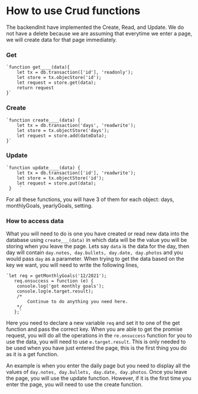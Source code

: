 # How to use Crud functions
The backendInit have implemented the Create, Read, and Update. We do not have a delete because we are assuming that everytime we enter a page, we will create data for that page immediately.
### 	Get

    `function get____(data){
	    let tx = db.transaction(['id'], 'readonly');
	    let store = tx.objecStore('id');
	    let request = store.get(data);
	    return request
	}`

### Create

    `function create____(data) {  
	    let tx = db.transaction('days', 'readwrite');  
	    let store = tx.objectStore('days');  
	    let request = store.add(dateData);    
    }`

### Update

	`function update____(data) {
		let tx = db.transaction(['id'], 'readwrite');  
	    let store = tx.objectStore('id');  
	    let request = store.put(data);
	 }   `

For all these functions, you will have 3 of them for each object: days, monthlyGoals, yearlyGoals, setting.

### How to access data
What you will need to do is one you have created or read new data into the database using `create___(data)` in which data will be the value you will be storing when you leave the page. Lets say `data`  is the data for the day, then day will contain `day.notes, day.bullets, day.date, day.photos`
 and you would pass `day` as a parameter. 
 When trying to get the data based on the key we want, you will need to write the following lines,

    `let req = getMonthlyGoals('12/2021');
       req.onsuccess = function (e) {
        console.log('got monthly goals');
        console.log(e.target.result);
        /*
	        Continue to do anything you need here. 
        */
       };`
       
Here you need to declare a new variable `req` and set it to one of the get function and pass the correct key. When you are able to get the promise request, you will do all the operations in the `re.onsuccess` function for you to use the data, you will need to use `e.target.result`.
This is only needed to be used when you have just entered the page, this is the first thing you do as it is a get function.

An example is when you enter the daily page but you need to display all the values of `day.notes, day.bullets, day.date, day.photos`. Once you leave the page, you will use the update function. However, if it is the first time you enter the page, you will need to use the create function.